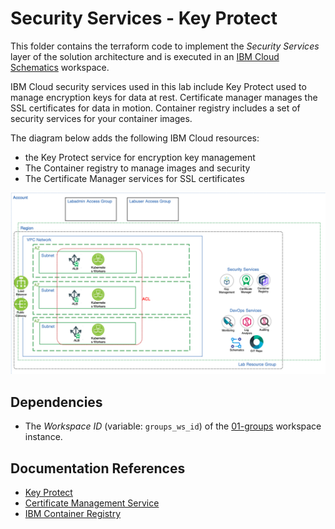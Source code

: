 
# Security Services - Key Protect

This folder contains the terraform code to implement the *Security Services* layer of the solution architecture and is executed in an [IBM Cloud Schematics](https://cloud.ibm.com/schematics/overview) workspace.

IBM Cloud security services used in this lab include Key Protect used to manage encryption keys for data at rest. Certificate manager manages the SSL certificates for data in motion. Container registry includes a set of security services for your container images. 

The diagram below adds the following IBM Cloud resources:
- the Key Protect service for encryption key management
- The Container registry to manage images and security 
- The Certificate Manager services for SSL certificates

![Security Diagram](../images/ex3_diagram_security.png)

## Dependencies
-   The *Workspace ID* (variable: `groups_ws_id`) of the [01-groups](../01-groups) workspace instance.

## Documentation References
-   [Key Protect](https://cloud.ibm.com/docs/key-protect?topic=key-protect-about)
-   [Certificate Management Service](https://cloud.ibm.com/docs/services/certificate-manager?topic=certificate-manager-getting-started) 
-   [IBM Container Registry](https://cloud.ibm.com/docs/Registry?topic=va-va_index)
